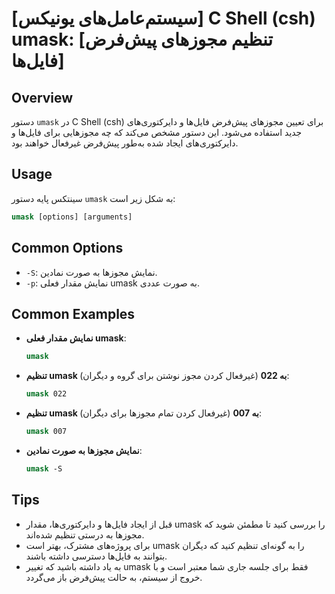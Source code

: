 # [سیستم‌عامل‌های یونیکس] C Shell (csh) umask: [تنظیم مجوزهای پیش‌فرض فایل‌ها]

## Overview
دستور `umask` در C Shell (csh) برای تعیین مجوزهای پیش‌فرض فایل‌ها و دایرکتوری‌های جدید استفاده می‌شود. این دستور مشخص می‌کند که چه مجوزهایی برای فایل‌ها و دایرکتوری‌های ایجاد شده به‌طور پیش‌فرض غیرفعال خواهند بود.

## Usage
سینتکس پایه دستور `umask` به شکل زیر است:

```csh
umask [options] [arguments]
```

## Common Options
- `-S`: نمایش مجوزها به صورت نمادین.
- `-p`: نمایش مقدار فعلی umask به صورت عددی.

## Common Examples
- **نمایش مقدار فعلی umask**:
  ```csh
  umask
  ```

- **تنظیم umask به 022** (غیرفعال کردن مجوز نوشتن برای گروه و دیگران):
  ```csh
  umask 022
  ```

- **تنظیم umask به 007** (غیرفعال کردن تمام مجوزها برای دیگران):
  ```csh
  umask 007
  ```

- **نمایش مجوزها به صورت نمادین**:
  ```csh
  umask -S
  ```

## Tips
- قبل از ایجاد فایل‌ها و دایرکتوری‌ها، مقدار umask را بررسی کنید تا مطمئن شوید که مجوزها به درستی تنظیم شده‌اند.
- برای پروژه‌های مشترک، بهتر است umask را به گونه‌ای تنظیم کنید که دیگران بتوانند به فایل‌ها دسترسی داشته باشند.
- به یاد داشته باشید که تغییر umask فقط برای جلسه جاری شما معتبر است و با خروج از سیستم، به حالت پیش‌فرض باز می‌گردد.